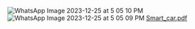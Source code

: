 ![WhatsApp Image 2023-12-25 at 5 05 10 PM](https://github.com/user-attachments/assets/bea450f5-257d-471e-a957-9dc06f0d5255)
![WhatsApp Image 2023-12-25 at 5 05 09 PM](https://github.com/user-attachments/assets/d4f52a55-d3ff-4525-a263-cfc62a8ee0f0)
[Smart_car.pdf](https://github.com/user-attachments/files/20958094/Smart_car.pdf)
